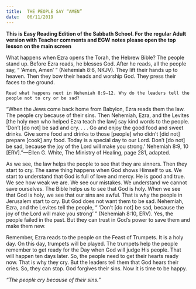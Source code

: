 ```yaml
---
title:  THE PEOPLE SAY “AMEN”
date:   06/11/2019
---
```


**This is Easy Reading Edition of the Sabbath School. For the regular Adult version with Teacher comments and EGW notes please open the top lesson on the main screen** 

What happens when Ezra opens the Torah, the Hebrew Bible? The people stand up. Before Ezra reads, he blesses God. After he reads, all the people say, “ ‘Amen, Amen’ ” (Nehemiah 8:6, NKJV). They lift their hands up to heaven. Then they bow their heads and worship God. They press their faces to the ground.

`Read what happens next in Nehemiah 8:9–12. Why do the leaders tell the people not to cry or be sad?`

“When the Jews come back home from Babylon, Ezra reads them the law. The people cry because of their sins. Then Nehemiah, Ezra, and the Levites [the holy men who helped Ezra teach the law] say kind words to the people. ‘Don’t [do not] be sad and cry. . . . Go and enjoy the good food and sweet drinks. Give some food and drinks to those [people] who didn’t [did not] prepare [cook] any food. Today is a special day to our Lord. Don’t [do not] be sad, because the joy of the Lord will make you strong.’ Nehemiah 8:9, 10 [ERV].”—Ellen G. White, The Ministry of Healing, page 281, adapted.

As we see, the law helps the people to see that they are sinners. Then they start to cry. The same thing happens when God shows Himself to us. We start to understand that God is full of love and mercy. He is good and true. We see how weak we are. We see our mistakes. We understand we cannot save ourselves. The Bible helps us to see that God is holy. When we see that God is holy, we see that our sins are awful. That is why the people in Jerusalem start to cry. But God does not want them to be sad. Nehemiah, Ezra, and the Levites tell the people, “ ‘Don’t [do not] be sad, because the joy of the Lord will make you strong’ ” (Nehemiah 8:10, ERV). Yes, the people failed in the past. But they can trust in God’s power to save them and make them new.

Remember, Ezra reads to the people on the Feast of Trumpets. It is a holy day. On this day, trumpets will be played. The trumpets help the people remember to get ready for the Day when God will judge His people. That will happen ten days later. So, the people need to get their hearts ready now. That is why they cry. But the leaders tell them that God hears their cries. So, they can stop. God forgives their sins. Now it is time to be happy.

_“The people cry because of their sins.”_